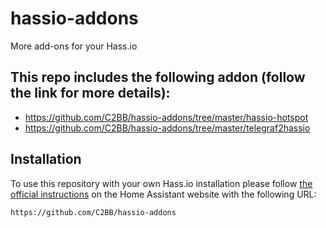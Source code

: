 # hassio-addons

More add-ons for your Hass.io

## This repo includes the following addon (follow the link for more details):

- https://github.com/C2BB/hassio-addons/tree/master/hassio-hotspot
- https://github.com/C2BB/hassio-addons/tree/master/telegraf2hassio

## Installation

To use this repository with your own Hass.io installation please follow [the official instructions](https://www.home-assistant.io/hassio/installing_third_party_addons/) on the Home Assistant website with the following URL:

```txt
https://github.com/C2BB/hassio-addons
```
